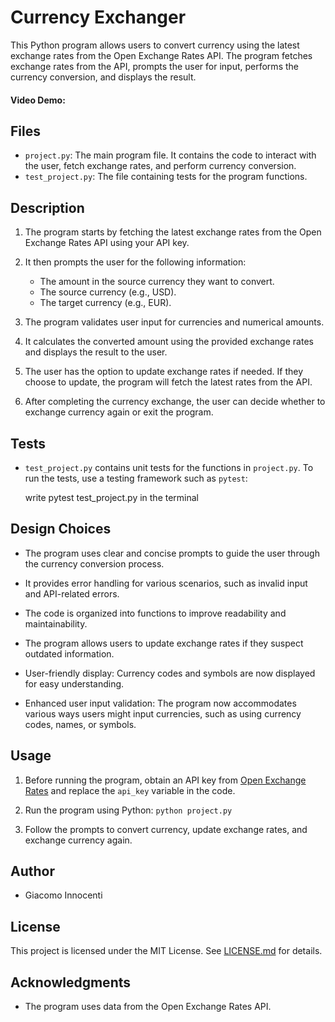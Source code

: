 # Currency Exchanger

This Python program allows users to convert currency using the latest exchange rates from the Open Exchange Rates API. The program fetches exchange rates from the API, prompts the user for input, performs the currency conversion, and displays the result.

#### Video Demo:  <URL HERE>

## Files

- `project.py`: The main program file. It contains the code to interact with the user, fetch exchange rates, and perform currency conversion.
- `test_project.py`: The file containing tests for the program functions.

## Description

1. The program starts by fetching the latest exchange rates from the Open Exchange Rates API using your API key.

2. It then prompts the user for the following information:
   - The amount in the source currency they want to convert.
   - The source currency (e.g., USD).
   - The target currency (e.g., EUR).

3. The program validates user input for currencies and numerical amounts.

4. It calculates the converted amount using the provided exchange rates and displays the result to the user.

5. The user has the option to update exchange rates if needed. If they choose to update, the program will fetch the latest rates from the API.

6. After completing the currency exchange, the user can decide whether to exchange currency again or exit the program.

## Tests

- `test_project.py` contains unit tests for the functions in `project.py`. To run the tests, use a testing framework such as `pytest`:
  
  write pytest test_project.py in the terminal

## Design Choices

- The program uses clear and concise prompts to guide the user through the currency conversion process.

- It provides error handling for various scenarios, such as invalid input and API-related errors.

- The code is organized into functions to improve readability and maintainability.

- The program allows users to update exchange rates if they suspect outdated information.

- User-friendly display: Currency codes and symbols are now displayed for easy understanding.

- Enhanced user input validation: The program now accommodates various ways users might input currencies, such as using currency codes, names, or symbols.

## Usage

1. Before running the program, obtain an API key from [Open Exchange Rates](https://openexchangerates.org/signup) and replace the `api_key` variable in the code.

2. Run the program using Python: `python project.py`

3. Follow the prompts to convert currency, update exchange rates, and exchange currency again.

## Author

- Giacomo Innocenti

## License

This project is licensed under the MIT License. See [LICENSE.md](LICENSE.md) for details.

## Acknowledgments

- The program uses data from the Open Exchange Rates API.



